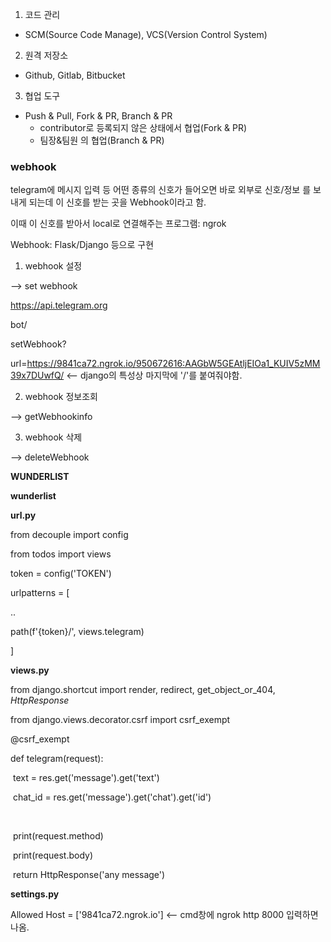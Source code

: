 1. 코드 관리

- SCM(Source Code Manage), VCS(Version Control System)

2. 원격 저장소

- Github, Gitlab, Bitbucket

3. 협업 도구

- Push & Pull, Fork & PR, Branch & PR
  - contributor로 등록되지 않은 상태에서 협업(Fork & PR)
  - 팀장&팀원 의 협업(Branch & PR)



### webhook

telegram에 메시지 입력 등 어떤 종류의 신호가 들어오면 바로 외부로 신호/정보 를 보내게 되는데 이 신호를 받는 곳을 Webhook이라고 함.

이때 이 신호를 받아서 local로 연결해주는 프로그램: ngrok

Webhook: Flask/Django 등으로 구현



1. webhook 설정

  --> set webhook

https://api.telegram.org

bot<token>/

setWebhook?

url=https://9841ca72.ngrok.io/950672616:AAGbW5GEAtljEIOa1_KUIV5zMM39x7DUwfQ/ <-- django의 특성상 마지막에 '/'를 붙여줘야함.



2. webhook 정보조회

  --> getWebhookinfo

3. webhook 삭제

  --> deleteWebhook



**WUNDERLIST**

**wunderlist** 

**url.py**

from decouple import config

from todos import views

token = config('TOKEN')

urlpatterns = [

..

path(f'{token}/', views.telegram)

]



**views.py**

from django.shortcut import render, redirect, get_object_or_404, *HttpResponse*

from django.views.decorator.csrf import csrf_exempt



@csrf_exempt

def telegram(request):

​	text = res.get('message').get('text')

​	chat_id = res.get('message').get('chat').get('id')

​	

​	print(request.method)

​	print(request.body)

​	return HttpResponse('any message')



**settings.py**

Allowed Host = ['9841ca72.ngrok.io'] <-- cmd창에 ngrok http 8000 입력하면 나옴.